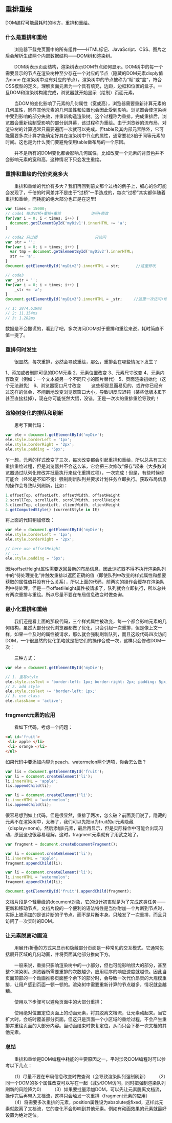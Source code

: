 ## 重排重绘
DOM编程可能最耗时的地方，重排和重绘。

### 什么是重排和重绘
　　浏览器下载完页面中的所有组件——HTML标记、JavaScript、CSS、图片之后会解析生成两个内部数据结构——DOM树和渲染树。

　　DOM树表示页面结构，渲染树表示DOM节点如何显示。DOM树中的每一个需要显示的节点在渲染树种至少存在一个对应的节点（隐藏的DOM元素disply值为none 在渲染树中没有对应的节点）。渲染树中的节点被称为“帧”或“盒“，符合CSS模型的定义，理解页面元素为一个具有填充，边距，边框和位置的盒子。一旦DOM和渲染树构建完成，浏览器就开始显示（绘制）页面元素。

　　当DOM的变化影响了元素的几何属性（宽或高），浏览器需要重新计算元素的几何属性，同样其他元素的几何属性和位置也会因此受到影响。浏览器会使渲染树中受到影响的部分失效，并重新构造渲染树。这个过程称为重排。完成重排后，浏览器会重新绘制受影响的部分到屏幕，该过程称为重绘。由于浏览器的流布局，对渲染树的计算通常只需要遍历一次就可以完成。但table及其内部元素除外，它可能需要多次计算才能确定好其在渲染树中节点的属性，通常要花3倍于同等元素的时间。这也是为什么我们要避免使用table做布局的一个原因。

　　并不是所有的DOM变化都会影响几何属性，比如改变一个元素的背景色并不会影响元素的宽和高，这种情况下只会发生重绘。

### 重排和重绘的代价究竟多大
　　重排和重绘的代价有多大？我们再回到前文那个过桥的例子上，细心的你可能会发现了，千倍的时间差并不是由于“过桥”一手造成的，每次“过桥”其实都伴随着重排和重绘，而耗能的绝大部分也正是在这里!
```js
var times = 15000;
// code1 每次过桥+重排+重绘             访问+修改
for(var i = 0; i < times; i++) {
  document.getElementById('myDiv1').innerHTML += 'a';
}

// code2 只过桥                         只访问
var str = '';
for(var i = 0; i < times; i++) {
  var tmp = document.getElementById('myDiv2').innerHTML;
  str += 'a';
}
document.getElementById('myDiv2').innerHTML = str;       //这里修改

// code3 
var _str = '';
for(var i = 0; i < times; i++) {
    _str += 'a';
}
document.getElementById('myDiv3').innerHTML = _str;     //这里一次访问+修改

// 1: 2874.619ms
// 2: 11.154ms
// 3: 1.282ms
```
数据是不会撒谎的，看到了吧，多次访问DOM对于重排和重绘来说，耗时简直不值一提了。
### 重排何时发生
　　很显然，每次重排，必然会导致重绘，那么，重排会在哪些情况下发生？

1、添加或者删除可见的DOM元素
2、元素位置改变
3、元素尺寸改变
4、元素内容改变（例如：一个文本被另一个不同尺寸的图片替代）
5、页面渲染初始化（这个无法避免）
6、浏览器窗口尺寸改变
　　这些都是显而易见的，或许你已经有过这样的体会，不间断地改变浏览器窗口大小，导致UI反应迟钝（某些低版本IE下甚至直接挂掉），现在你可能恍然大悟，没错，正是一次次的重排重绘导致的！

### 渲染树变化的排队和刷新
　　思考下面代码：
```js
var ele = document.getElementById('myDiv');
ele.style.borderLeft = '1px';
ele.style.borderRight = '2px';
ele.style.padding = '5px';
```

乍一想，元素的样式改变了三次，每次改变都会引起重排和重绘，所以总共有三次重排重绘过程，但是浏览器并不会这么笨，它会把三次修改“保存”起来（大多数浏览器通过队列化修改并批量执行来优化重排过程），一次完成！但是，有些时候你可能会（经常是不知不觉）强制刷新队列并要求计划任务立即执行。获取布局信息的操作会导致队列刷新，比如：
```js
1.offsetTop, offsetLeft, offsetWidth, offsetHeight
2.scrollTop, scrollLeft, scrollWidth, scrollHeight
3.clientTop, clientLeft, clientWidth, clientHeight
4.getComputedStyle() (currentStyle in IE)
```
将上面的代码稍加修改：
```js
var ele = document.getElementById('myDiv');
ele.style.borderLeft = '1px';
ele.style.borderRight = '2px';

// here use offsetHeight
// ...
ele.style.padding = '5px';
```

因为offsetHeight属性需要返回最新的布局信息，因此浏览器不得不执行渲染队列中的“待处理变化”并触发重排以返回正确的值（即使队列中改变的样式属性和想要获取的属性值并没有什么关系），所以上面的代码，前两次的操作会缓存在渲染队列中待处理，但是一旦offsetHeight属性被请求了，队列就会立即执行，所以总共有两次重排与重绘。所以尽量不要在布局信息改变时做查询。

### 最小化重排和重绘
　　我们还是看上面的那段代码，三个样式属性被改变，每一个都会影响元素的几何结构，虽然大部分现代浏览器都做了优化，只会引起一次重排，但是像上文一样，如果一个及时的属性被请求，那么就会强制刷新队列，而且这段代码四次访问DOM，一个很显然的优化策略就是把它们的操作合成一次，这样只会修改DOM一次：

　　三种方式：
```js
var ele = document.getElementById('myDiv');

// 1. 重写style
ele.style.cssText = 'border-left: 1px; border-right: 2px; padding: 5px;';
// 2. add style
ele.style.cssText += 'border-left: 1px;'
// 3. use class
ele.className = 'active';
```
### fragment元素的应用
　　看如下代码，考虑一个问题：
```html
<ul id='fruit'>
 <li> apple </li>
 <li> orange </li>
</ul>
```
如果代码中要添加内容为peach、watermelon两个选项，你会怎么做？
```js
var lis = document.getElementById('fruit');
var li = document.createElement('li');
li.innerHTML = 'apple';
lis.appendChild(li);

var li = document.createElement('li');
li.innerHTML = 'watermelon';
lis.appendChild(li);
```

很容易想到如上代码，但是很显然，重排了两次，怎么破？前面我们说了，隐藏的元素不在渲染树中，太棒了，我们可以先把id为fruit的ul元素隐藏（display=none)，然后添加li元素，最后再显示，但是实际操作中可能会出现闪动，原因这也很容易理解。这时，fragment元素就有了用武之地了。
```js
var fragment = document.createDocumentFragment();

var li = document.createElement('li');
li.innerHTML = 'apple';
fragment.appendChild(li);

var li = document.createElement('li');
li.innerHTML = 'watermelon';
fragment.appendChild(li);

document.getElementById('fruit').appendChild(fragment);
```
文档片段是个轻量级的document对象，它的设计初衷就是为了完成这类任务——更新和移动节点。文档片段的一个便利的语法特性是当你附加一个片断到节点时，实际上被添加的是该片断的子节点，而不是片断本身。只触发了一次重排，而且只访问了一次实时的DOM。

### 让元素脱离动画流
　　用展开/折叠的方式来显示和隐藏部分页面是一种常见的交互模式。它通常包括展开区域的几何动画，并将页面其他部分推向下方。

　　一般来说，重排只影响渲染树中的一小部分，但也可能影响很大的部分，甚至整个渲染树。浏览器所需要重排的次数越少，应用程序的响应速度就越快。因此当页面顶部的一个动画推移页面整个余下的部分时，会导致一次代价昂贵的大规模重排，让用户感到页面一顿一顿的。渲染树中需要重新计算的节点越多，情况就会越糟。

　　使用以下步骤可以避免页面中的大部分重排：

　　使用绝对位置定位页面上的动画元素，将其脱离文档流，让元素动起来。当它扩大时，会临时覆盖部分页面。但这只是页面一个小区域的重绘过程，不会产生重排并重绘页面的大部分内容。当动画结束时恢复定位，从而只会下移一次文档的其他元素。

### 总结

　　重排和重绘是DOM编程中耗能的主要原因之一，平时涉及DOM编程时可以参考以下几点：

　　（1）尽量不要在布局信息改变时做查询（会导致渲染队列强制刷新）
　　（2）同一个DOM的多个属性改变可以写在一起（减少DOM访问，同时把强制渲染队列刷新的风险降为0）
　　（3）如果要批量添加DOM，可以先让元素脱离文档流，操作完后再带入文档流，这样只会触发一次重排（fragment元素的应用）
　　（4）将需要多次重排的元素，position属性设为absolute或fixed，这样此元素就脱离了文档流，它的变化不会影响到其他元素。例如有动画效果的元素就最好设置为绝对定位。